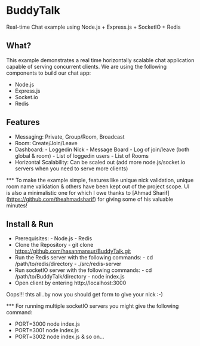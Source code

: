 # BuddyTalk
Real-time Chat example using Node.js + Express.js + SocketIO + Redis

What?
-----
This example demonstrates a real time horizontally scalable chat application capable of serving concurrent clients.
We are using the following components to build our chat app:
- Node.js
- Express.js
- Socket.io
- Redis

Features
--------
- Messaging: Private, Group/Room, Broadcast
- Room: Create/Join/Leave
- Dashboard:
      - Loggedin Nick
      - Message Board
      - Log of join/leave (both global & room)
      - List of loggedin users
      - List of Rooms
- Horizontal Scalability: Can be scaled out (add more node.js/socket.io servers when you need to serve more clients)

*** To make the example simple, features like unique nick validation, unique room name validation & others have been kept out of the 
project scope. UI is also a minimalistic one for which I owe thanks to [Ahmad Sharif] (https://github.com/theahmadsharif) for giving some of his valuable minutes!

Install & Run
-------------
- Prerequisites:
      - Node.js
      - Redis
- Clone the Repository
      - git clone https://github.com/hasanmansur/BuddyTalk.git
- Run the Redis server with the following commands:
      - cd /path/to/redis/directory
      - ./src/redis-server
- Run socketIO server with the following commands:
      - cd /path/to/BuddyTalk/directory
      - node index.js
- Open client by entering http://localhost:3000

Oops!!! thts all..by now you should get form to give your nick :-)

*** For running multiple socketIO servers you might give the following command:
- PORT=3000 node index.js
- PORT=3001 node index.js
- PORT=3002 node index.js & so on...
        
